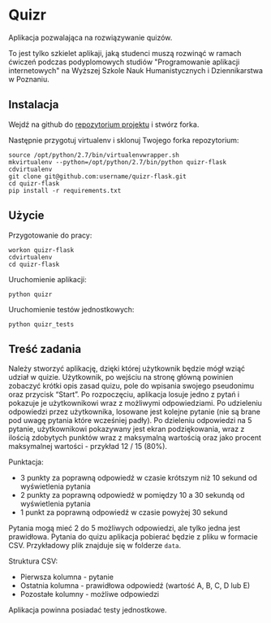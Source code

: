 Quizr
=====

Aplikacja pozwalająca na rozwiązywanie quizów. 

To jest tylko szkielet aplikaji, jaką studenci muszą rozwinąć w ramach ćwiczeń
podczas podyplomowych studiów "Programowanie aplikacji internetowych" na Wyższej
Szkole Nauk Humanistycznych i Dziennikarstwa w Poznaniu.


Instalacja
----------

Wejdź na github do [repozytorium projektu](https://github.com/sargo/quizr-flask)
i stwórz forka.

Następnie przygotuj virtualenv i sklonuj Twojego forka repozytorium:

```
source /opt/python/2.7/bin/virtualenvwrapper.sh
mkvirtualenv --python=/opt/python/2.7/bin/python quizr-flask
cdvirtualenv
git clone git@github.com:username/quizr-flask.git
cd quizr-flask
pip install -r requirements.txt
```

Użycie
------

Przygotowanie do pracy:

```
workon quizr-flask
cdvirtualenv
cd quizr-flask
```

Uruchomienie aplikacji:

```
python quizr
```

Uruchomienie testów jednostkowych:

```
python quizr_tests
```

Treść zadania
-------------

Należy stworzyć aplikację, dzięki której użytkownik będzie mógł wziąć udział 
w quizie. Użytkownik, po wejściu na stronę główną powinien zobaczyć krótki opis
zasad quizu, pole do wpisania swojego pseudonimu oraz przycisk “Start”. Po
rozpoczęciu, aplikacja losuje jedno z pytań i pokazuje je użytkownikowi wraz z
możliwymi odpowiedziami. Po udzieleniu odpowiedzi przez użytkownika, losowane
jest kolejne pytanie (nie są brane pod uwagę pytania które wcześniej padły). Po 
dzieleniu odpowiedzi na 5 pytanie, użytkownikowi pokazywany jest ekran
podziękowania, wraz z ilością zdobytych punktów wraz z maksymalną wartością
oraz jako procent maksymalnej wartości - przykład 12 / 15 (80%).

Punktacja:
 * 3 punkty za poprawną odpowiedź w czasie krótszym niż 10 sekund od wyświetlenia pytania
 * 2 punkty za poprawną odpowiedź w pomiędzy 10 a 30 sekundą od wyświetlenia pytania
 * 1 punkt za poprawną odpowiedź w czasie powyżej 30 sekund

Pytania mogą mieć 2 do 5 możliwych odpowiedzi, ale tylko jedna jest prawidłowa.
Pytania do quizu aplikacja pobierać będzie z pliku w formacie CSV.
Przykładowy plik znajduje się w folderze `data`.

Struktura CSV:
 * Pierwsza kolumna - pytanie
 * Ostatnia kolumna - prawidłowa odpowiedź (wartość A, B, C, D lub E)
 * Pozostałe kolumny - możliwe odpowiedzi
 
Aplikacja powinna posiadać testy jednostkowe.
